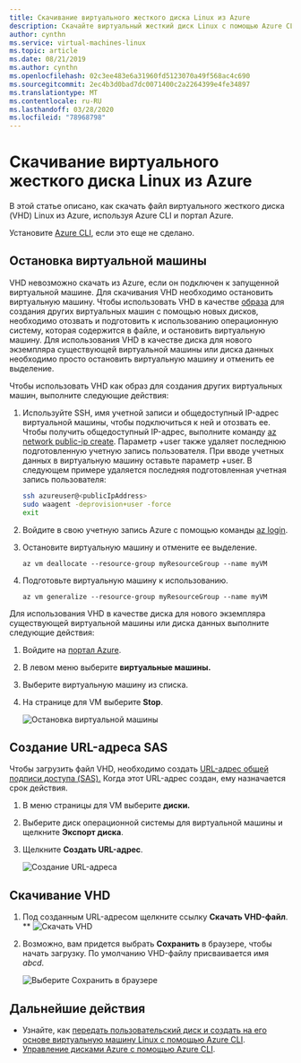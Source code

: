 ```yaml
---
title: Скачивание виртуального жесткого диска Linux из Azure
description: Скачайте виртуальный жесткий диск Linux с помощью Azure CLI и портала Azure.
author: cynthn
ms.service: virtual-machines-linux
ms.topic: article
ms.date: 08/21/2019
ms.author: cynthn
ms.openlocfilehash: 02c3ee483e6a31960fd5123070a49f568ac4c690
ms.sourcegitcommit: 2ec4b3d0bad7dc0071400c2a2264399e4fe34897
ms.translationtype: MT
ms.contentlocale: ru-RU
ms.lasthandoff: 03/28/2020
ms.locfileid: "78968798"
---
```

# <a name="download-a-linux-vhd-from-azure"></a>Скачивание виртуального жесткого диска Linux из Azure

В этой статье описано, как скачать файл виртуального жесткого диска (VHD) Linux из Azure, используя Azure CLI и портал Azure. 

Установите [Azure CLI](https://docs.microsoft.com/cli/azure/install-az-cli2), если это еще не сделано.

## <a name="stop-the-vm"></a>Остановка виртуальной машины

VHD невозможно скачать из Azure, если он подключен к запущенной виртуальной машине. Для скачивания VHD необходимо остановить виртуальную машину. Чтобы использовать VHD в качестве [образа](tutorial-custom-images.md) для создания других виртуальных машин с помощью новых дисков, необходимо отозвать и подготовить к использованию операционную систему, которая содержится в файле, и остановить виртуальную машину. Для использования VHD в качестве диска для нового экземпляра существующей виртуальной машины или диска данных необходимо просто остановить виртуальную машину и отменить ее выделение.

Чтобы использовать VHD как образ для создания других виртуальных машин, выполните следующие действия:

1. Используйте SSH, имя учетной записи и общедоступный IP-адрес виртуальной машины, чтобы подключиться к ней и отозвать ее. Чтобы получить общедоступный IP-адрес, выполните команду [az network public-ip create](https://docs.microsoft.com/cli/azure/network/public-ip#az-network-public-ip-show). Параметр +user также удаляет последнюю подготовленную учетную запись пользователя. При вводе учетных данных в виртуальную машину оставьте параметр +user. В следующем примере удаляется последняя подготовленная учетная запись пользователя:

    ```bash
    ssh azureuser@<publicIpAddress>
    sudo waagent -deprovision+user -force
    exit 
    ```

2. Войдите в свою учетную запись Azure с помощью команды [az login](https://docs.microsoft.com/cli/azure/reference-index).
3. Остановите виртуальную машину и отмените ее выделение.

    ```azurecli
    az vm deallocate --resource-group myResourceGroup --name myVM
    ```

4. Подготовьте виртуальную машину к использованию. 

    ```azurecli
    az vm generalize --resource-group myResourceGroup --name myVM
    ``` 

Для использования VHD в качестве диска для нового экземпляра существующей виртуальной машины или диска данных выполните следующие действия:

1.  Войдите на [портал Azure](https://portal.azure.com/).
2.  В левом меню выберите **виртуальные машины.**
3.  Выберите виртуальную машину из списка.
4.  На странице для VM выберите **Stop**.

    ![Остановка виртуальной машины](./media/download-vhd/export-stop.png)

## <a name="generate-sas-url"></a>Создание URL-адреса SAS

Чтобы загрузить файл VHD, необходимо создать [URL-адрес общей подписи доступа (SAS).](../../storage/common/storage-dotnet-shared-access-signature-part-1.md?toc=%2fazure%2fvirtual-machines%2fwindows%2ftoc.json) Когда этот URL-адрес создан, ему назначается срок действия.

1.  В меню страницы для VM выберите **диски.**
2.  Выберите диск операционной системы для виртуальной машины и щелкните **Экспорт диска**.
3.  Щелкните **Создать URL-адрес**.

    ![Создание URL-адреса](./media/download-vhd/export-generate.png)

## <a name="download-vhd"></a>Скачивание VHD

1.  Под созданным URL-адресом щелкните ссылку **Скачать VHD-файл**.
**
    ![Скачать VHD](./media/download-vhd/export-download.png)

2.  Возможно, вам придется выбрать **Сохранить** в браузере, чтобы начать загрузку. По умолчанию VHD-файлу присваивается имя *abcd*.

    ![Выберите Сохранить в браузере](./media/download-vhd/export-save.png)

## <a name="next-steps"></a>Дальнейшие действия

- Узнайте, как [передать пользовательский диск и создать на его основе виртуальную машину Linux с помощью Azure CLI](upload-vhd.md?toc=%2fazure%2fvirtual-machines%2flinux%2ftoc.json). 
- [Управление дисками Azure с помощью Azure CLI](tutorial-manage-disks.md?toc=%2fazure%2fvirtual-machines%2flinux%2ftoc.json).

